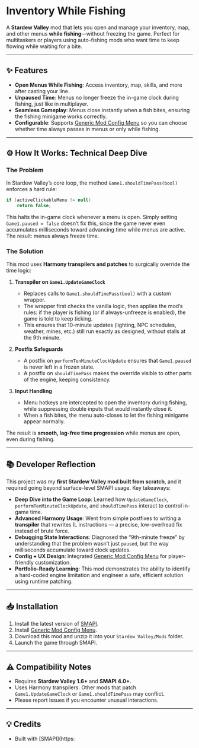 # Inventory While Fishing

A **Stardew Valley** mod that lets you open and manage your inventory, map, and other menus **while fishing**—without freezing the game. Perfect for multitaskers or players using auto-fishing mods who want time to keep flowing while waiting for a bite.

---

## ✨ Features

* **Open Menus While Fishing**: Access inventory, map, skills, and more after casting your line.
* **Unpaused Time**: Menus no longer freeze the in-game clock during fishing, just like in multiplayer.
* **Seamless Gameplay**: Menus close instantly when a fish bites, ensuring the fishing minigame works correctly.
* **Configurable**: Supports [Generic Mod Config Menu](https://www.nexusmods.com/stardewvalley/mods/5098) so you can choose whether time always passes in menus or only while fishing.

---

## ⚙️ How It Works: Technical Deep Dive

### The Problem

In Stardew Valley’s core loop, the method `Game1.shouldTimePass(bool)` enforces a hard rule:

```csharp
if (activeClickableMenu != null) 
    return false;
```

This halts the in-game clock whenever a menu is open. Simply setting `Game1.paused = false` doesn’t fix this, since the game never even accumulates milliseconds toward advancing time while menus are active. The result: menus always freeze time.

### The Solution

This mod uses **Harmony transpilers and patches** to surgically override the time logic:

1. **Transpiler on `Game1.UpdateGameClock`**

   * Replaces calls to `Game1.shouldTimePass(bool)` with a custom wrapper.
   * The wrapper first checks the vanilla logic, then applies the mod’s rules: if the player is fishing (or if always-unfreeze is enabled), the game is told to keep ticking.
   * This ensures that 10-minute updates (lighting, NPC schedules, weather, mines, etc.) still run exactly as designed, without stalls at the 9th minute.

2. **Postfix Safeguards**

   * A postfix on `performTenMinuteClockUpdate` ensures that `Game1.paused` is never left in a frozen state.
   * A postfix on `shouldTimePass` makes the override visible to other parts of the engine, keeping consistency.

3. **Input Handling**

   * Menu hotkeys are intercepted to open the inventory during fishing, while suppressing double inputs that would instantly close it.
   * When a fish bites, the menu auto-closes to let the fishing minigame appear normally.

The result is **smooth, lag-free time progression** while menus are open, even during fishing.

---

## 📚 Developer Reflection

This project was my **first Stardew Valley mod built from scratch**, and it required going beyond surface-level SMAPI usage. Key takeaways:

* **Deep Dive into the Game Loop**: Learned how `UpdateGameClock`, `performTenMinuteClockUpdate`, and `shouldTimePass` interact to control in-game time.
* **Advanced Harmony Usage**: Went from simple postfixes to writing a **transpiler** that rewrites IL instructions — a precise, low-overhead fix instead of brute force.
* **Debugging State Interactions**: Diagnosed the “9th-minute freeze” by understanding that the problem wasn’t just `paused`, but the way milliseconds accumulate toward clock updates.
* **Config + UX Design**: Integrated [Generic Mod Config Menu](https://www.nexusmods.com/stardewvalley/mods/5098) for player-friendly customization.
* **Portfolio-Ready Learning**: This mod demonstrates the ability to identify a hard-coded engine limitation and engineer a safe, efficient solution using runtime patching.

---

## 📥 Installation

1. Install the latest version of [SMAPI](https://smapi.io/).
2. Install [Generic Mod Config Menu](https://www.nexusmods.com/stardewvalley/mods/5098).
3. Download this mod and unzip it into your `Stardew Valley/Mods` folder.
4. Launch the game through SMAPI.

---

## ⚠️ Compatibility Notes

* Requires **Stardew Valley 1.6+** and **SMAPI 4.0+**.
* Uses Harmony transpilers. Other mods that patch `Game1.UpdateGameClock` or `Game1.shouldTimePass` may conflict.
* Please report issues if you encounter unusual interactions.

---

## 💡 Credits

* Built with [SMAPI](https:
